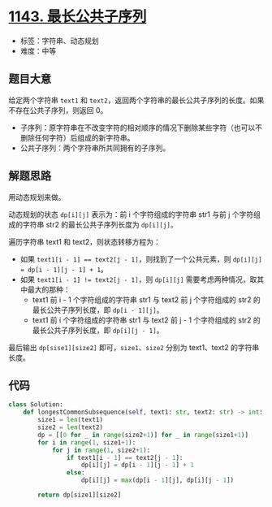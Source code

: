 # [1143. 最长公共子序列](https://leetcode-cn.com/problems/longest-common-subsequence/)

- 标签：字符串、动态规划
- 难度：中等

## 题目大意

给定两个字符串 `text1` 和 `text2`，返回两个字符串的最长公共子序列的长度。如果不存在公共子序列，则返回 0。

- 子序列：原字符串在不改变字符的相对顺序的情况下删除某些字符（也可以不删除任何字符）后组成的新字符串。
- 公共子序列：两个字符串所共同拥有的子序列。

## 解题思路

用动态规划来做。

动态规划的状态 `dp[i][j]` 表示为：前 i 个字符组成的字符串 str1 与前 j 个字符组成的字符串 str2 的最长公共子序列长度为 `dp[i][j]`。

遍历字符串 text1 和 text2，则状态转移方程为：

- 如果 `text1[i - 1] == text2[j - 1]`，则找到了一个公共元素，则 `dp[i][j] = dp[i - 1][j - 1] + 1`。
- 如果 `text1[i - 1] != text2[j - 1]`，则 `dp[i][j]` 需要考虑两种情况，取其中最大的那种：
  - text1 前 i - 1 个字符组成的字符串 str1 与 text2 前 j 个字符组成的 str2 的最长公共子序列长度，即 `dp[i - 1][j]`。
  - text1 前 i 个字符组成的字符串 str1 与 text2 前 j - 1 个字符组成的 str2 的最长公共子序列长度，即 `dp[i][j - 1]`。

最后输出 `dp[sise1][size2]` 即可，`size1`、`size2` 分别为 text1、text2 的字符串长度。

## 代码

```Python
class Solution:
    def longestCommonSubsequence(self, text1: str, text2: str) -> int:
        size1 = len(text1)
        size2 = len(text2)
        dp = [[0 for _ in range(size2+1)] for _ in range(size1+1)]
        for i in range(1, size1+1):
            for j in range(1, size2+1):
                if text1[i - 1] == text2[j - 1]:
                    dp[i][j] = dp[i - 1][j - 1] + 1
                else:
                    dp[i][j] = max(dp[i - 1][j], dp[i][j - 1])

        return dp[size1][size2]
```

